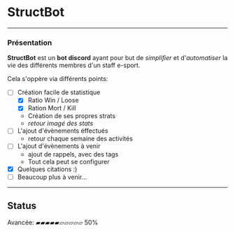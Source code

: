 # StructBot
*****
### Présentation

**StructBot** est un **bot discord** ayant pour but de *simplifier* et d'*automatiser* la vie des différents membres d'un staff e-sport.

Cela s'oppère via différents points:

* [ ] Création facile de statistique 
    * [X] Ratio Win / Loose 
    * [X] Ration Mort / Kill
    * Création de ses propres strats
    * *retour imagé des stats* 
* [ ] L'ajout d'évènements éffectués
    * retour chaque semaine des activités
* [ ] L'ajout d'évènements à venir
    * ajout de rappels, avec des tags 
    * Tout cela peut se configurer
* [X] Quelques citations :)
* [ ] Beaucoup plus à venir...

****
## Status
Avancée:
   ▰▰▰▰▰▱▱▱▱▱ 50%

